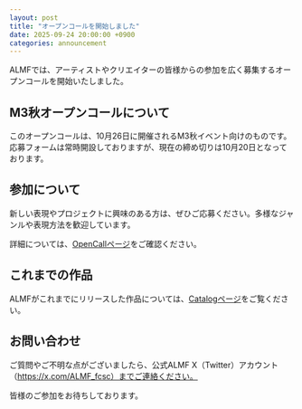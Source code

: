 ```yaml
---
layout: post
title: "オープンコールを開始しました"
date: 2025-09-24 20:00:00 +0900
categories: announcement
---
```


ALMFでは、アーティストやクリエイターの皆様からの参加を広く募集するオープンコールを開始いたしました。

## M3秋オープンコールについて

このオープンコールは、10月26日に開催されるM3秋イベント向けのものです。応募フォームは常時開設しておりますが、現在の締め切りは10月20日となっております。

## 参加について

新しい表現やプロジェクトに興味のある方は、ぜひご応募ください。多様なジャンルや表現方法を歓迎しています。

詳細については、[OpenCallページ](/opencall/)をご確認ください。

## これまでの作品

ALMFがこれまでにリリースした作品については、[Catalogページ](/catalog/)をご覧ください。

## お問い合わせ

ご質問やご不明な点がございましたら、公式ALMF X（Twitter）アカウント（https://x.com/ALMF_fcsc）までご連絡ください。

皆様のご参加をお待ちしております。